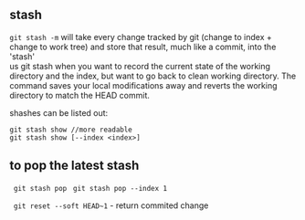 ## stash
```git stash -m``` will take every change tracked by git (change to index + change to work tree) and store that result, much like a commit, into the 'stash'     
us git stash when you want to record the current state of the working directory and the index, but want to go back to clean working directory. 
The command saves your local modifications away and reverts the working directory to match the HEAD commit.   

shashes can be listed out:   
``` git stash list
git stash show //more readable
git stash show [--index <index>]
```
   
## to pop the latest stash
``` git stash pop```
``` git stash pop --index 1```

`` git reset --soft HEAD~1`` - return commited change
